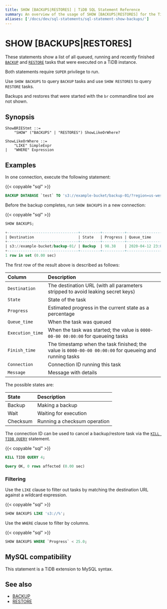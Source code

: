 ```yaml
---
title: SHOW [BACKUPS|RESTORES] | TiDB SQL Statement Reference
summary: An overview of the usage of SHOW [BACKUPS|RESTORES] for the TiDB database.
aliases: ['/docs/dev/sql-statements/sql-statement-show-backups/']
---
```


# SHOW [BACKUPS|RESTORES]

These statements show a list of all queued, running and recently finished [`BACKUP`](/common/sql-statements/sql-statement-backup.md) and [`RESTORE`](/common/sql-statements/sql-statement-restore.md) tasks that were executed on a TiDB instance.

Both statements require `SUPER` privilege to run.

Use `SHOW BACKUPS` to query `BACKUP` tasks and use `SHOW RESTORES` to query `RESTORE` tasks.

Backups and restores that were started with the `br` commandline tool are not shown.

## Synopsis

```ebnf+diagram
ShowBRIEStmt ::=
    "SHOW" ("BACKUPS" | "RESTORES") ShowLikeOrWhere?

ShowLikeOrWhere ::=
    "LIKE" SimpleExpr
|   "WHERE" Expression
```

## Examples

In one connection, execute the following statement:

{{< copyable "sql" >}}

```sql
BACKUP DATABASE `test` TO 's3://example-bucket/backup-01/?region=us-west-1';
```

Before the backup completes, run `SHOW BACKUPS` in a new connection:

{{< copyable "sql" >}}

```sql
SHOW BACKUPS;
```

```sql
+--------------------------------+---------+----------+---------------------+---------------------+-------------+------------+---------+
| Destination                    | State   | Progress | Queue_time          | Execution_time      | Finish_time | Connection | Message |
+--------------------------------+---------+----------+---------------------+---------------------+-------------+------------+---------+
| s3://example-bucket/backup-01/ | Backup  | 98.38    | 2020-04-12 23:09:03 | 2020-04-12 23:09:25 |        NULL |          4 | NULL    |
+--------------------------------+---------+----------+---------------------+---------------------+-------------+------------+---------+
1 row in set (0.00 sec)
```

The first row of the result above is described as follows:

| Column | Description |
| :-------- | :--------- |
| `Destination` | The destination URL (with all parameters stripped to avoid leaking secret keys) |
| `State` | State of the task |
| `Progress` | Estimated progress in the current state as a percentage |
| `Queue_time` | When the task was queued |
| `Execution_time` | When the task was started; the value is `0000-00-00 00:00:00` for queueing tasks |
| `Finish_time` | The timestamp when the task finished; the value is `0000-00-00 00:00:00` for queueing and running tasks |
| `Connection` | Connection ID running this task |
| `Message` | Message with details |

The possible states are:

| State | Description |
| :-----|:------------|
| Backup | Making a backup |
| Wait | Waiting for execution |
| Checksum | Running a checksum operation |

The connection ID can be used to cancel a backup/restore task via the [`KILL TIDB QUERY`](/common/sql-statements/sql-statement-kill.md) statement.

{{< copyable "sql" >}}

```sql
KILL TIDB QUERY 4;
```

```sql
Query OK, 0 rows affected (0.00 sec)
```

### Filtering

Use the `LIKE` clause to filter out tasks by matching the destination URL against a wildcard expression.

{{< copyable "sql" >}}

```sql
SHOW BACKUPS LIKE 's3://%';
```

Use the `WHERE` clause to filter by columns.

{{< copyable "sql" >}}

```sql
SHOW BACKUPS WHERE `Progress` < 25.0;
```

## MySQL compatibility

This statement is a TiDB extension to MySQL syntax.

## See also

* [BACKUP](/common/sql-statements/sql-statement-backup.md)
* [RESTORE](/common/sql-statements/sql-statement-restore.md)
